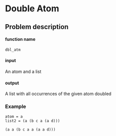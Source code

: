 Double Atom
=====================================================================
 
## Problem description

#### function name
`dbl_atm`

#### input
An atom and a list

#### output
A list with all occurrences of the given atom doubled 

### Example
```
atom = a
list2 = (a (b c a (a d)))
```
```
(a a (b c a a (a a d)))
```
